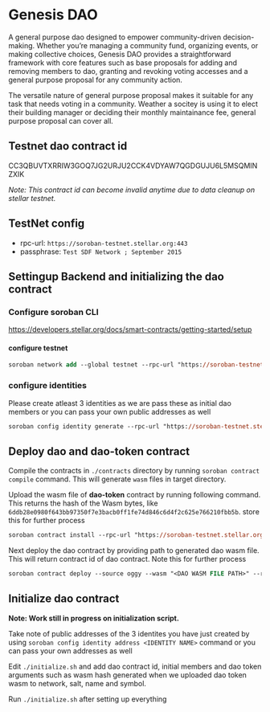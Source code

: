 # Genesis DAO

A general purpose dao designed to empower community-driven decision-making. Whether you’re managing a community fund, organizing events, or making collective choices, Genesis DAO provides a straightforward framework with core features such as base proposals for adding and removing members to dao, granting and revoking voting accesses and a general purpose proposal for any community action.

The versatile nature of general purpose proposal makes it suitable for any task that needs voting in a community. Weather a socitey is using it to elect their building manager or deciding their monthly maintainance fee, general purpose proposal can cover all.

## Testnet dao contract id

CC3QBUVTXRRIW3GOQ7JG2URJU2CCK4VDYAW7QGDGUJU6L5MSQMINZXIK

*Note: This contract id can become invalid anytime due to data cleanup on stellar testnet.*

## TestNet config

- rpc-url: `https://soroban-testnet.stellar.org:443`
- passphrase: `Test SDF Network ; September 2015`

## Settingup Backend and initializing the dao contract

### Configure soroban CLI

<https://developers.stellar.org/docs/smart-contracts/getting-started/setup>

#### configure testnet

```ps
soroban network add --global testnet --rpc-url "https://soroban-testnet.stellar.org:443" --network-passphrase "Test SDF Network ; September 2015"
```

### configure identities

Please create atleast 3 identities as we are pass these as initial dao members or you can pass your own public addresses as well

```ps
soroban config identity generate --rpc-url "https://soroban-testnet.stellar.org:443" --network-passphrase "Test SDF Network ; September 2015" --network testnet <IDENTITY NAME>
```

## Deploy dao and dao-token contract

Compile the contracts in `./contracts` directory by running `soroban contract compile` command. This will generate `wasm` files in target directory.

Upload the wasm file of **dao-token** contract by running following command. This returns the hash of the Wasm bytes, like `6ddb28e0980f643bb97350f7e3bacb0ff1fe74d846c6d4f2c625e766210fbb5b`. store this for further process

```ps
soroban contract install --rpc-url "https://soroban-testnet.stellar.org:443" --network-passphrase "Test SDF Network ; September 2015" --network testnet --source <IDENTITY> --wasm <DAO TOKEN WASM FILE PATH>
```

Next deploy the dao contract by providing path to generated dao wasm file. This will return contract id of dao contract. Note this for further process

```ps
soroban contract deploy --source oggy --wasm "<DAO WASM FILE PATH>" --rpc-url "https://soroban-testnet.stellar.org:443" --network-passphrase "Test SDF Network ; September 2015" --network testnet
```

## Initialize dao contract

**Note: Work still in progress on initialization script.**

Take note of public addresses of the 3 identites you have just created by using `soroban config identity address <IDENTITY NAME>` command or you can pass your own addresses as well

Edit `./initialize.sh` and add dao contract id, initial members and dao token arguments such as wasm hash generated when we uploaded dao token wasm to network, salt, name and symbol.

Run `./initialize.sh` after setting up everything
